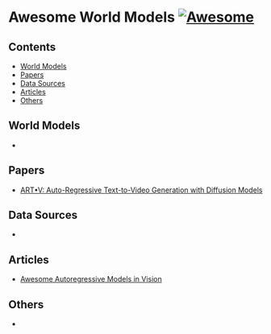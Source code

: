 # Awesome World Models [![Awesome](https://awesome.re/badge.svg)](https://github.com/sindresorhus/awesome)

## Contents

- [World Models](#world-models)
- [Papers](#papers)
- [Data Sources](#data-sources)
- [Articles](#articles)
- [Others](#others)

## World Models

- 

## Papers

- [ART•V: Auto-Regressive Text-to-Video Generation with Diffusion Models](https://warranweng.github.io/art.v/)

## Data Sources
- 

## Articles
- [Awesome Autoregressive Models in Vision](https://github.com/ChaofanTao/Autoregressive-Models-in-Vision-Survey)
## Others

- 
